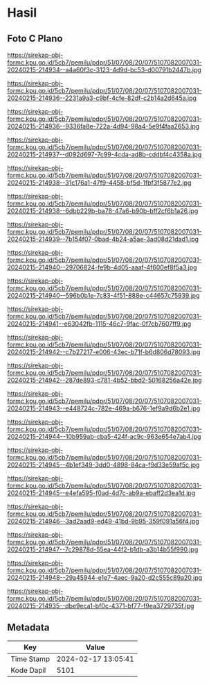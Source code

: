 # Hasil

## Foto C Plano

https://sirekap-obj-formc.kpu.go.id/5cb7/pemilu/pdpr/51/07/08/20/07/5107082007031-20240215-214934--a4a60f3c-3123-4d9d-bc53-d00791b2447b.jpg

https://sirekap-obj-formc.kpu.go.id/5cb7/pemilu/pdpr/51/07/08/20/07/5107082007031-20240215-214936--2231a9a3-c9bf-4cfe-82df-c2b14a2d645a.jpg

https://sirekap-obj-formc.kpu.go.id/5cb7/pemilu/pdpr/51/07/08/20/07/5107082007031-20240215-214936--9336fa8e-722a-4d94-98a4-5e9f4faa2653.jpg

https://sirekap-obj-formc.kpu.go.id/5cb7/pemilu/pdpr/51/07/08/20/07/5107082007031-20240215-214937--d092d697-7c99-4cda-ad8b-cddbf4c4358a.jpg

https://sirekap-obj-formc.kpu.go.id/5cb7/pemilu/pdpr/51/07/08/20/07/5107082007031-20240215-214938--31c176a1-47f9-4458-bf5d-1fbf3f5877e2.jpg

https://sirekap-obj-formc.kpu.go.id/5cb7/pemilu/pdpr/51/07/08/20/07/5107082007031-20240215-214938--6dbb229b-ba78-47a6-b90b-bff2cf6b1a26.jpg

https://sirekap-obj-formc.kpu.go.id/5cb7/pemilu/pdpr/51/07/08/20/07/5107082007031-20240215-214939--7b154f07-0bad-4b24-a5ae-3ad08d21dad1.jpg

https://sirekap-obj-formc.kpu.go.id/5cb7/pemilu/pdpr/51/07/08/20/07/5107082007031-20240215-214940--29706824-fe9b-4d05-aaaf-4f600ef8f5a3.jpg

https://sirekap-obj-formc.kpu.go.id/5cb7/pemilu/pdpr/51/07/08/20/07/5107082007031-20240215-214940--596b0b1e-7c83-4f51-888e-c44657c75939.jpg

https://sirekap-obj-formc.kpu.go.id/5cb7/pemilu/pdpr/51/07/08/20/07/5107082007031-20240215-214941--e63042fb-1115-46c7-9fac-0f7cb7607ff9.jpg

https://sirekap-obj-formc.kpu.go.id/5cb7/pemilu/pdpr/51/07/08/20/07/5107082007031-20240215-214942--c7b27217-e006-43ec-b71f-b6d806d78093.jpg

https://sirekap-obj-formc.kpu.go.id/5cb7/pemilu/pdpr/51/07/08/20/07/5107082007031-20240215-214942--287de893-c781-4b52-bbd2-50168256a42e.jpg

https://sirekap-obj-formc.kpu.go.id/5cb7/pemilu/pdpr/51/07/08/20/07/5107082007031-20240215-214943--e448724c-782e-469a-b676-1ef9a9d6b2e1.jpg

https://sirekap-obj-formc.kpu.go.id/5cb7/pemilu/pdpr/51/07/08/20/07/5107082007031-20240215-214944--10b959ab-cba5-424f-ac9c-963e654e7ab4.jpg

https://sirekap-obj-formc.kpu.go.id/5cb7/pemilu/pdpr/51/07/08/20/07/5107082007031-20240215-214945--4b1ef349-3dd0-4898-84ca-f9d33e59af5c.jpg

https://sirekap-obj-formc.kpu.go.id/5cb7/pemilu/pdpr/51/07/08/20/07/5107082007031-20240215-214945--e4efa595-f0ad-4d7c-ab9a-ebaff2d3ea1d.jpg

https://sirekap-obj-formc.kpu.go.id/5cb7/pemilu/pdpr/51/07/08/20/07/5107082007031-20240215-214946--3ad2aad9-ed49-41bd-9b95-359f091a56f4.jpg

https://sirekap-obj-formc.kpu.go.id/5cb7/pemilu/pdpr/51/07/08/20/07/5107082007031-20240215-214947--7c29878d-55ea-44f2-b1db-a3b14b55f990.jpg

https://sirekap-obj-formc.kpu.go.id/5cb7/pemilu/pdpr/51/07/08/20/07/5107082007031-20240215-214948--29a45944-e1e7-4aec-9a20-d2c555c89a20.jpg

https://sirekap-obj-formc.kpu.go.id/5cb7/pemilu/pdpr/51/07/08/20/07/5107082007031-20240215-214935--dbe9eca1-bf0c-4371-bf77-f9ea3729735f.jpg


## Metadata

| Key        | Value               |
| ---------- | ------------------- |
| Time Stamp | 2024-02-17 13:05:41 |
| Kode Dapil | 5101                |



